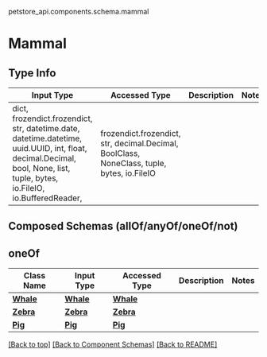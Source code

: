 petstore_api.components.schema.mammal
<a id="mammal"></a>
# Mammal

## Type Info
Input Type | Accessed Type | Description | Notes
------------ | ------------- | ------------- | -------------
dict, frozendict.frozendict, str, datetime.date, datetime.datetime, uuid.UUID, int, float, decimal.Decimal, bool, None, list, tuple, bytes, io.FileIO, io.BufferedReader,  | frozendict.frozendict, str, decimal.Decimal, BoolClass, NoneClass, tuple, bytes, io.FileIO |  |

## Composed Schemas (allOf/anyOf/oneOf/not)
## oneOf
Class Name | Input Type | Accessed Type | Description | Notes
------------- | ------------- | ------------- | ------------- | -------------
[**Whale**](whale.Whale.md) | [**Whale**](whale.Whale.md) | [**Whale**](whale.Whale.md) |  |
[**Zebra**](zebra.Zebra.md) | [**Zebra**](zebra.Zebra.md) | [**Zebra**](zebra.Zebra.md) |  |
[**Pig**](pig.Pig.md) | [**Pig**](pig.Pig.md) | [**Pig**](pig.Pig.md) |  |

[[Back to top]](#top) [[Back to Component Schemas]](../../../README.md#Component-Schemas) [[Back to README]](../../../README.md)
